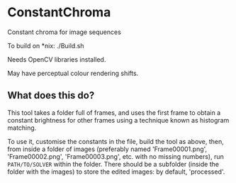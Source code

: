 # ConstantChroma
Constant chroma for image sequences

To build on *nix: ./Build.sh

Needs OpenCV libraries installed.

May have perceptual colour rendering shifts.

## What does this do?
This tool takes a folder full of frames, and uses the first frame to obtain a constant brightness for other frames using a technique known as histogram matching.

To use it, customise the constants in the file, build the tool as above, then, from inside a folder of images (preferably named 'Frame00001.png', 'Frame00002.png', 'Frame00003.png', etc. with no missing numbers), run ```PATH/TO/SOLVER``` within the folder.
There should be a subfolder (inside the folder with the images) to store the edited images: by default, 'processed'.
